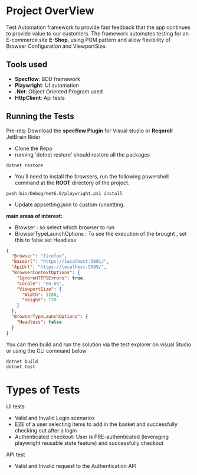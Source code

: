 # Project OverView 

Test Automation framework to provide fast feedback that the app continues to provide value to our customers. 
The framework automates testing for an E-commerce site **E-Shop**, using POM pattern and allow flexibility of Browser Configuration and ViewportSize.


## Tools used
- **Specflow**: BDD framework 
- **Playwright**: UI automation
- **.Net**: Object Oriented Program used
- **HttpClient**: Api tests


## Running the Tests


 Pre-req: Download the **specflow Plugin** for Visual studio or  **Reqnroll** JetBrain Rider  
- Clone the Repo
- running 'dotnet restore' should restore all the packages 
```
dotnet restore
``` 
- You'll need to install the browsers, run the following powershell command at the **ROOT** directory of the project.
```
pwsh bin/Debug/net6.0/playwright.ps1 install
```

- Update appsetting.json to custom runsetting.

**main areas of interest:**
- Browser : so select which browser to run 
- BrowserTypeLaunchOptions : To see the execution of the brought , set this to false
set Headless 
``` json
{
  "Browser": "firefox",
  "BaseUrl": "https://localhost:5001/",
  "ApiUrl": "https://localhost:5099/",
  "BrowserContextOptions": {
    "IgnoreHTTPSErrors": true,
    "Locale": "en-US",
    "ViewportSize": {
      "Width": 1280,
      "Height": 720
    }
  },
  "BrowserTypeLaunchOptions": {
    "Headless": false
  }
}
```
You can then build and run the solution via the test explorer on visual Studio or using the CLI command below 

```
dotnet build
dotnet test
```

# Types of Tests 
UI tests

- Valid and Invalid Login scenarios
- E2E of a user selecting items to add in the basket and successfully checking out after a login
- Authenticated checkout: User is PRE-authenticated (leveraging playwright reusable state feature) and successfully checkout

API test

- Valid and Invalid request to the Authentication API

